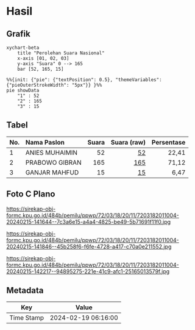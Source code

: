 # Hasil

## Grafik

```mermaid
xychart-beta
    title "Perolehan Suara Nasional"
    x-axis [01, 02, 03]
    y-axis "Suara" 0 --> 165
    bar [52, 165, 15]
```

```mermaid
%%{init: {"pie": {"textPosition": 0.5}, "themeVariables": {"pieOuterStrokeWidth": "5px"}} }%%
pie showData
    "1" : 52
    "2" : 165
    "3" : 15
```

## Tabel

| No. | Nama Paslon    | Suara | Suara (raw) | Persentase |
|:--- |:-------------- | -----:| -----------:| ----------:|
| 1   | ANIES MUHAIMIN | 52    | [52][p-1]   | 22,41      |
| 2   | PRABOWO GIBRAN | 165   | [165][p-2]  | 71,12      |
| 3   | GANJAR MAHFUD  | 15    | [15][p-3]   | 6,47       |


[p-1]: https://github.com/gigit-pemilu/pemilu-2024/blob/main/pilpres/hitung-suara/sub/72-sulawesi-tengah/sub/03-donggala/sub/18-banawa-selatan/sub/2011-tosale/sub/004-tps/sub/paslon-1.txt
[p-2]: https://github.com/gigit-pemilu/pemilu-2024/blob/main/pilpres/hitung-suara/sub/72-sulawesi-tengah/sub/03-donggala/sub/18-banawa-selatan/sub/2011-tosale/sub/004-tps/sub/paslon-2.txt
[p-3]: https://github.com/gigit-pemilu/pemilu-2024/blob/main/pilpres/hitung-suara/sub/72-sulawesi-tengah/sub/03-donggala/sub/18-banawa-selatan/sub/2011-tosale/sub/004-tps/sub/paslon-3.txt

## Foto C Plano

https://sirekap-obj-formc.kpu.go.id/484b/pemilu/ppwp/72/03/18/20/11/7203182011004-20240215-141644--7c3a6e15-a4a4-4825-be49-5b71691f11f0.jpg

https://sirekap-obj-formc.kpu.go.id/484b/pemilu/ppwp/72/03/18/20/11/7203182011004-20240215-141846--45b258f6-f6fe-4728-a417-c70a0e211552.jpg

https://sirekap-obj-formc.kpu.go.id/484b/pemilu/ppwp/72/03/18/20/11/7203182011004-20240215-142217--94895275-221e-41c9-afc1-25165013579f.jpg


## Metadata

| Key        | Value               |
| ---------- | ------------------- |
| Time Stamp | 2024-02-19 06:16:00 |



